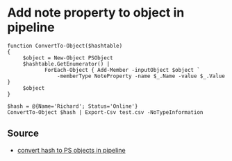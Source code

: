 # Add note property to object in pipeline


	function ConvertTo-Object($hashtable) 
	{
		 $object = New-Object PSObject
		 $hashtable.GetEnumerator() | 
				ForEach-Object { Add-Member -inputObject $object `
					-memberType NoteProperty -name $_.Name -value $_.Value }
		 $object
	}

	$hash = @{Name='Richard'; Status='Online'}
	ConvertTo-Object $hash | Export-Csv test.csv -NoTypeInformation

## Source

- [convert hash to PS objects in pipeline](https://community.idera.com/database-tools/powershell/ask_the_experts/f/learn_powershell_from_don_jones-24/2824/exporting-key-value-pair-using-export-csv-cmdlet)